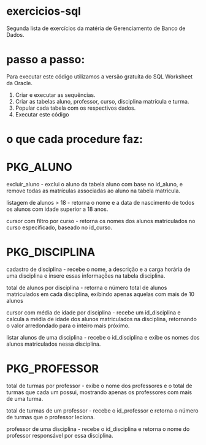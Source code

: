 # exercicios-sql
Segunda lista de exercícios da matéria de Gerenciamento de Banco de Dados.

# passo a passo:
Para executar este código utilizamos a versão gratuíta do SQL Worksheet da Oracle.
1. Criar e executar as sequências.
2. Criar as tabelas aluno, professor, curso, disciplina matrícula e turma.
3. Popular cada tabela com os respectivos dados.
4. Executar este código

# o que cada procedure faz: 
# PKG_ALUNO
excluir_aluno - exclui o aluno da tabela aluno com base no id_aluno, e remove todas as matrículas associadas ao aluno na tabela matricula.

listagem de alunos > 18 - retorna o nome e a data de nascimento de todos os alunos com idade superior a 18 anos.

cursor com filtro por curso - retorna os nomes dos alunos matriculados no curso especificado, baseado no id_curso.

# PKG_DISCIPLINA
cadastro de disciplina - recebe o nome, a descrição e a carga horária de uma disciplina e insere essas informações na tabela disciplina.

total de alunos por disciplina - retorna o número total de alunos matriculados em cada disciplina, exibindo apenas aquelas com mais de 10 alunos

cursor com média de idade por disciplina - recebe um id_disciplina e calcula a média de idade dos alunos matriculados na disciplina, retornando o valor arredondado para o inteiro mais próximo.

listar alunos de uma disciplina - recebe o id_disciplina e exibe os nomes dos alunos matriculados nessa disciplina.

# PKG_PROFESSOR 
total de turmas por professor - exibe o nome dos professores e o total de turmas que cada um possui, mostrando apenas os professores com mais de uma turma.

total de turmas de um professor - recebe o id_professor e retorna o número de turmas que o professor leciona.

professor de uma disciplina - recebe o id_disciplina e retorna o nome do professor responsável por essa disciplina.
